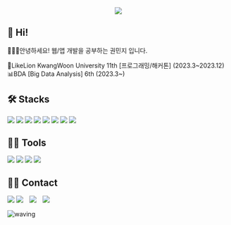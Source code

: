<div align=center>
	<img src="https://capsule-render.vercel.app/api?type=waving&color=F4A991&height=200&section=header&text=MinJi's%20Github!&fontSize=60" />	
</div>

## 👋 Hi!
👩🏻‍💻안녕하세요! 웹/앱 개발을 공부하는 권민지 입니다.

🦁LikeLion KwangWoon University 11th [프로그래밍/해커톤] (2023.3~2023.12)
📊BDA [Big Data Analysis] 6th (2023.3~)





## 🛠️ Stacks

<block>
  <span>
    <img src="https://img.shields.io/badge/react-61DAFB?style=flat-square&logo=react&logoColor=white"/>
    <img src="https://img.shields.io/badge/JavaScript-F7DF1E?style=flat square&logo=JavaScript&logoColor=white">
    <img src="https://img.shields.io/badge/Python-3766AB?style=flat-square&logo=Python&logoColor=white"/>
    <img src="https://img.shields.io/badge/HTML-E34F26?style=flat-square&logo=HTML5&logoColor=white">
    <img src="https://img.shields.io/badge/CSS-1572B6?style=flat-square&logo=CSS3&logoColor=white">
    <img src="https://img.shields.io/badge/Java-007396?style=flat-square&logo=Java&logoColor=white"/>
    <img src="https://img.shields.io/badge/D3.js-F9A03C?style=flat-square&logo=D3.js&logoColor=white"/>
    <img src="https://img.shields.io/badge/Node.js-339933?style=flat-square&logo=Node.js&logoColor=white"/>
  </span>
</block>


## 💪🏻 Tools 
<span> 
    <img src="https://img.shields.io/badge/Visual Studio Code-007ACC?style=flat-square&logo=Visual Studio Code&logoColor=white"/>
    <img src="https://img.shields.io/badge/GitHub-181717?style=flat-square&logo=GitHub&logoColor=white"/>
    <img src="https://img.shields.io/badge/Eclipse IDE-2C2255?style=flat-square&logo=Eclipse IDE&logoColor=white"/>
    <img src="https://img.shields.io/badge/Jupyter-F37626?style=flat&logo=Jupyter&logoColor=white"/>
</span>



## 🤙🏻 Contact
<span> 
    <a href="https://shared-capybara-de0.notion.site/a0b3486c0ad948af844c24f78c0370d4?pvs=4" target="_blank"><img src="https://img.shields.io/badge/Notion Portfolio-000000?style=flat-square&logo=Notion&logoColor=white"></a>
    <a href="mailto:judy5825@gmail.com" target="_blank"><img src="https://img.shields.io/badge/judy5825@gmail.com-EA4335?style=flat-square&logo=Gmail&logoColor=white"></a>
    <a href="https://www.instagram.com/mlnzlk/">
<img src="https://img.shields.io/badge/mlnzlk-E4405F?style=flat-square&logo=Instagram&logoColor=FFFFFF&link=https://www.instagram.com/mlnzlk/"
style="height : auto; margin-left : 10px; margin-right : 10px;"/></a>
</span>

<img src="https://github-readme-stats.vercel.app/api/top-langs/?username=mlnzlk&layout=compact">


![waving](https://capsule-render.vercel.app/api?type=waving&height=100&color=gradient&section=footer)
  

<!--
**mlnzlk/mlnzlk** is a ✨ _special_ ✨ repository because its `README.md` (this file) appears on your GitHub profile.

Here are some ideas to get you started:

- 🔭 I’m currently working on ...
- 🌱 I’m currently learning ...
- 👯 I’m looking to collaborate on ...
- 🤔 I’m looking for help with ...
- 💬 Ask me about ...
- 📫 How to reach me: ...
- 😄 Pronouns: ...
- ⚡ Fun fact: ...
-->
